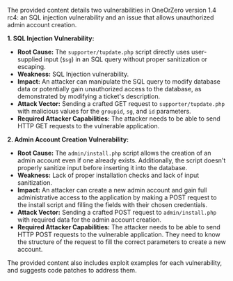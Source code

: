 The provided content details two vulnerabilities in OneOrZero version 1.4 rc4: an SQL injection vulnerability and an issue that allows unauthorized admin account creation.

**1. SQL Injection Vulnerability:**

*   **Root Cause:** The `supporter/tupdate.php` script directly uses user-supplied input (`$sg`) in an SQL query without proper sanitization or escaping.
*   **Weakness:**  SQL Injection vulnerability.
*   **Impact:** An attacker can manipulate the SQL query to modify database data or potentially gain unauthorized access to the database, as demonstrated by modifying a ticket's description.
*   **Attack Vector:** Sending a crafted GET request to `supporter/tupdate.php` with malicious values for the `groupid`, `sg`, and `id` parameters.
*   **Required Attacker Capabilities:** The attacker needs to be able to send HTTP GET requests to the vulnerable application.

**2. Admin Account Creation Vulnerability:**

*   **Root Cause:** The `admin/install.php` script allows the creation of an admin account even if one already exists. Additionally, the script doesn't properly sanitize input before inserting it into the database.
*   **Weakness:**  Lack of proper installation checks and lack of input sanitization.
*   **Impact:** An attacker can create a new admin account and gain full administrative access to the application by making a POST request to the install script and filling the fields with their chosen credentials.
*   **Attack Vector:** Sending a crafted POST request to `admin/install.php` with required data for the admin account creation.
*   **Required Attacker Capabilities:** The attacker needs to be able to send HTTP POST requests to the vulnerable application. They need to know the structure of the request to fill the correct parameters to create a new account.

The provided content also includes exploit examples for each vulnerability, and suggests code patches to address them.
